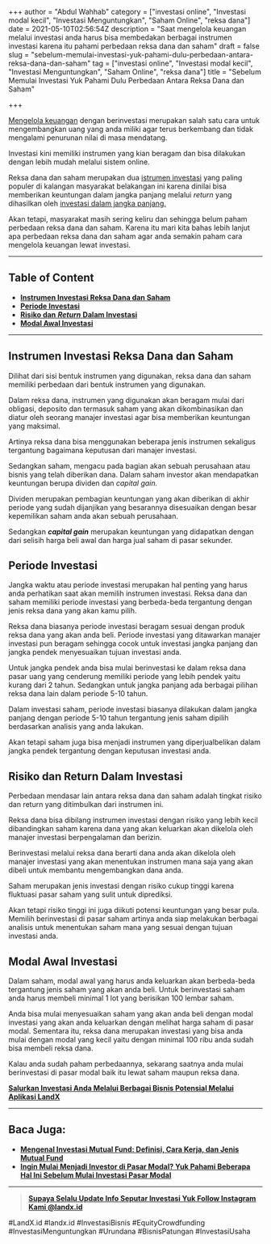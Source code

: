 +++
author = "Abdul Wahhab"
category = ["investasi online", "Investasi modal kecil", "Investasi Menguntungkan", "Saham Online", "reksa dana"]
date = 2021-05-10T02:56:54Z
description = "Saat mengelola keuangan melalui investasi anda harus bisa membedakan berbagai instrumen investasi karena itu pahami perbedaan reksa dana dan saham"
draft = false
slug = "sebelum-memulai-investasi-yuk-pahami-dulu-perbedaan-antara-reksa-dana-dan-saham"
tag = ["investasi online", "Investasi modal kecil", "Investasi Menguntungkan", "Saham Online", "reksa dana"]
title = "Sebelum Memulai Investasi Yuk Pahami Dulu Perbedaan Antara Reksa Dana dan Saham"

+++


[Mengelola keuangan](https://landx.id/) dengan berinvestasi merupakan salah satu cara untuk mengembangkan uang yang anda miliki agar terus berkembang dan tidak mengalami penurunan nilai di masa mendatang.

Investasi kini memiliki instrumen yang kian beragam dan bisa dilakukan dengan lebih mudah melalui sistem online.

Reksa dana dan saham merupakan dua [istrumen investasi](https://landx.id/) yang paling populer di kalangan masyarakat belakangan ini karena dinilai bisa memberikan keuntungan dalam jangka panjang melalui _return_ yang dihasilkan oleh [investasi dalam jangka panjang.](https://landx.id/)

Akan tetapi, masyarakat masih sering keliru dan sehingga belum paham perbedaan reksa dana dan saham. Karena itu mari kita bahas lebih lanjut apa perbedaan reksa dana dan saham agar anda semakin paham cara mengelola keuangan lewat investasi.

---

## Table of Content

* **[Instrumen Investasi Reksa Dana dan Saham](#instrumen-investasi-reksa-dana-dan-saham)**
* **[Periode Investasi](#periode-investasi )**
* [**Risiko dan** _**Return**_ **Dalam Investasi**](#risiko-dan-return-dalam-investasi)
* **[Modal Awal Investasi](#modal-awal-investasi)**

---

## Instrumen Investasi Reksa Dana dan Saham

Dilihat dari sisi bentuk instrumen yang digunakan, reksa dana dan saham memiliki perbedaan dari bentuk instrumen yang digunakan.

Dalam reksa dana, instrumen yang digunakan akan beragam mulai dari obligasi, deposito dan termasuk saham yang akan dikombinasikan dan diatur oleh seorang manajer investasi agar bisa memberikan keuntungan yang maksimal.

Artinya reksa dana bisa menggunakan beberapa jenis instrumen sekaligus tergantung bagaimana keputusan dari manajer investasi.

Sedangkan saham, mengacu pada bagian akan sebuah perusahaan atau bisnis yang telah diberikan dana. Dalam saham investor akan mendapatkan keuntungan berupa dividen dan _capital gain._ 

Dividen merupakan pembagian keuntungan yang akan diberikan di akhir periode yang sudah dijanjikan yang besarannya disesuaikan dengan besar kepemilikan saham anda akan sebuah perusahaan.

Sedangkan **_capital gain_** merupakan keuntungan yang didapatkan dengan dari selisih harga beli awal dan harga jual saham di pasar sekunder.

## Periode Investasi

Jangka waktu atau periode investasi merupakan hal penting yang harus anda perhatikan saat akan memilih instrumen investasi. Reksa dana dan saham memiliki periode investasi yang berbeda-beda tergantung dengan jenis reksa dana yang akan kamu pilih.

Reksa dana biasanya periode investasi beragam sesuai dengan produk reksa dana yang akan anda beli. Periode investasi yang ditawarkan manajer investasi pun beragam sehingga cocok untuk investasi jangka panjang dan jangka pendek menyesuaikan tujuan investasi anda.

Untuk jangka pendek anda bisa mulai berinvestasi ke dalam reksa dana pasar uang yang cenderung memiliki periode yang lebih pendek yaitu kurang dari 2 tahun. Sedangkan untuk jangka panjang ada berbagai pilihan reksa dana lain dalam periode 5-10 tahun.

Dalam investasi saham, periode investasi biasanya dilakukan dalam jangka panjang dengan periode 5-10 tahun tergantung jenis saham dipilih berdasarkan analisis yang anda lakukan.

Akan tetapi saham juga bisa menjadi instrumen yang diperjualbelikan dalam jangka pendek tergantung dengan keputusan investasi anda.

## Risiko dan Return Dalam Investasi

Perbedaan mendasar lain antara reksa dana dan saham adalah tingkat risiko dan return yang ditimbulkan dari instrumen ini.

Reksa dana bisa dibilang instrumen investasi dengan risiko yang lebih kecil dibandingkan saham karena dana yang akan keluarkan akan dikelola oleh manajer investasi berpengalaman dan berizin.

Berinvestasi melalui reksa dana berarti dana anda akan dikelola oleh manajer investasi yang akan menentukan instrumen mana saja yang akan dibeli untuk membantu mengembangkan dana anda.

Saham merupakan jenis investasi dengan risiko cukup tinggi karena fluktuasi pasar saham yang sulit untuk diprediksi.

Akan tetapi risiko tinggi ini juga diikuti potensi keuntungan yang besar pula. Memilih berinvestasi di pasar saham artinya anda siap melakukan berbagai analisis untuk menentukan saham mana yang sesuai dengan tujuan investasi anda.

## Modal Awal Investasi

Dalam saham, modal awal yang harus anda keluarkan akan berbeda-beda tergantung jenis saham yang akan anda beli. Untuk berinvestasi saham anda harus membeli minimal 1 lot yang berisikan 100 lembar saham.

Anda bisa mulai menyesuaikan saham yang akan anda beli dengan modal investasi yang akan anda keluarkan dengan melihat harga saham di pasar modal. Sementara itu, reksa dana merupakan investasi yang bisa anda mulai dengan modal yang kecil yaitu dengan minimal 100 ribu anda sudah bisa membeli reksa dana.

Kalau anda sudah paham perbedaannya, sekarang saatnya anda mulai berinvestasi di pasar modal baik itu lewat saham maupun reksa dana.

**[Salurkan Investasi Anda Melalui Berbagai Bisnis Potensial Melalui Aplikasi LandX](https://landx.id/)**

---

## Baca Juga:

* **[Mengenal Investasi Mutual Fund: Definisi, Cara Kerja, dan Jenis Mutual Fund](https://landx.id/blog/mengenal-investasi-mutual-fund-definisi-cara-kerja-dan-jenis-mutual-fund/)**
* **[Ingin Mulai Menjadi Investor di Pasar Modal? Yuk Pahami Beberapa Hal Ini Sebelum Mulai Investasi Pasar Modal](https://landx.id/blog/ingin-mulai-menjadi-investor-di-pasar-modal-yuk-pahami-beberapa-hal-ini-sebelum-mulai-investasi-pasar-modal/)**

---

> [**Supaya Selalu Update Info Seputar Investasi Yuk Follow Instagram Kami @landx.id**](https://www.instagram.com/landx.id/?utm_medium=copy_link)

‌#LandX.id	#landx.id	#InvestasiBisnis	#EquityCrowdfunding	#InvestasiMenguntungkan	#Urundana	#BisnisPatungan	#InvestasiUsaha


